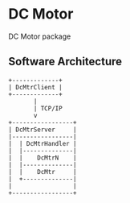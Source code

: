 # DC Motor

DC Motor package

## Software Architecture

``` text
+-------------+
| DcMtrClient |
+-------------+
       |
       | TCP/IP
       v
+-----------------+
| DcMtrServer     |
|-----------------|
|  | DcMtrHandler |
|  |--------------|
|  |    DcMtrN    |
|  |--------------|
|  |    DcMtr     |
|  +--------------|
|                 |
+-----------------+
```
